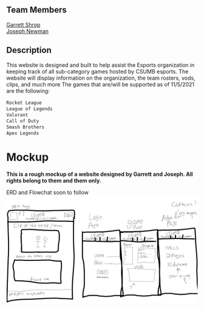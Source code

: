 
## Team Members
[Garrett Shrop](https://github.com/GarrettShrop) <br/>
[Joseph Newman](https://github.com/Joseph-M-Newman)<br/>

## Description
This website is designed and built to help assist the Esports organization in keeping track of all sub-category games hosted by CSUMB esports. The website will display information on the organization, the team rosters, vods, clips, and much more
The games that are/will be supported as of 11/5/2021 are the following: 
```
Rocket League
League of Legends
Valorant
Call of Duty
Smash Brothers
Apex Legends
```

# Mockup 
**This is a rough mockup of a website designed by Garrett and Joseph. All rights belong to them and them only.**

ERD and Flowchat soon to follow
![Mockup](mockup.png)
